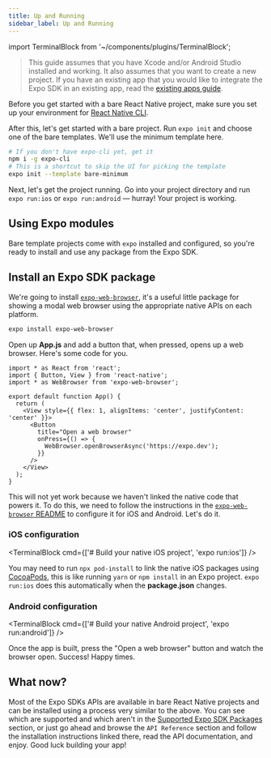 ```yaml
---
title: Up and Running
sidebar_label: Up and Running
---
```


import TerminalBlock from '~/components/plugins/TerminalBlock';

> This guide assumes that you have Xcode and/or Android Studio installed and working. It also assumes that you want to create a new project. If you have an existing app that you would like to integrate the Expo SDK in an existing app, read the [existing apps guide](../bare/existing-apps.md).

Before you get started with a bare React Native project, make sure you set up your environment for [React Native CLI](https://reactnative.dev/docs/environment-setup).

After this, let's get started with a bare project. Run `expo init` and choose one of the bare templates. We'll use the minimum template here.

```sh
# If you don't have expo-cli yet, get it
npm i -g expo-cli
# This is a shortcut to skip the UI for picking the template
expo init --template bare-minimum
```

Next, let's get the project running. Go into your project directory and run `expo run:ios` or `expo run:android` &mdash; hurray! Your project is working.

## Using Expo modules

Bare template projects come with `expo` installed and configured, so you're ready to install and use any package from the Expo SDK.

## Install an Expo SDK package

We're going to install [`expo-web-browser`](https://github.com/expo/expo/tree/main/packages/expo-web-browser), it's a useful little package for showing a modal web browser using the appropriate native APIs on each platform.

```sh
expo install expo-web-browser
```

Open up **App.js** and add a button that, when pressed, opens up a web browser. Here's some code for you.

```tsx
import * as React from 'react';
import { Button, View } from 'react-native';
import * as WebBrowser from 'expo-web-browser';

export default function App() {
  return (
    <View style={{ flex: 1, alignItems: 'center', justifyContent: 'center' }}>
      <Button
        title="Open a web browser"
        onPress={() => {
          WebBrowser.openBrowserAsync('https://expo.dev');
        }}
      />
    </View>
  );
}
```

This will not yet work because we haven't linked the native code that powers it. To do this, we need to follow the instructions in the [`expo-web-browser` README](https://github.com/expo/expo/tree/main/packages/expo-web-browser) to configure it for iOS and Android. Let's do it.

### iOS configuration

<TerminalBlock cmd={['# Build your native iOS project', 'expo run:ios']} />

You may need to run `npx pod-install` to link the native iOS packages using [CocoaPods](https://cocoapods.org/), this is like running `yarn` or `npm install` in an Expo project. `expo run:ios` does this automatically when the **package.json** changes.

### Android configuration

<TerminalBlock cmd={['# Build your native Android project', 'expo run:android']} />

Once the app is built, press the "Open a web browser" button and watch the browser open. Success! Happy times.

## What now?

Most of the Expo SDKs APIs are available in bare React Native projects and can be installed using a process very similar to the above. You can see which are supported and which aren't in the [Supported Expo SDK Packages](unimodules-full-list.md) section, or just go ahead and browse the `API Reference` section and follow the installation instructions linked there, read the API documentation, and enjoy. Good luck building your app!
